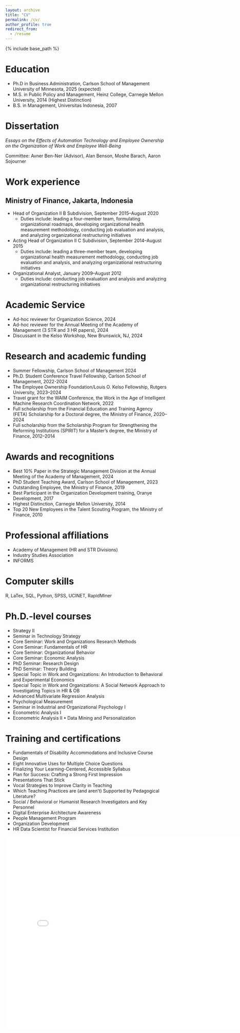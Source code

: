 ```yaml
---
layout: archive
title: "CV"
permalink: /cv/
author_profile: true
redirect_from:
  - /resume
---
```


{% include base_path %}

Education
======
* Ph.D in Business Administration, Carlson School of Management University of Minnesota, 2025 (expected)
* M.S. in Public Policy and Management, Heinz College, Carnegie Mellon University, 2014 (Highest Distinction)
* B.S. in Management, Universitas Indonesia, 2007

Dissertation
======
*Essays on the Effects of Automation Technology and Employee Ownership on the Organization of Work and Employee Well-Being*

Committee: Avner Ben-Ner (Advisor), Alan Benson, Moshe Barach, Aaron Sojourner

Work experience
======
## Ministry of Finance, Jakarta, Indonesia
  * Head of Organization II B Subdivision, September 2015–August 2020
    * Duties include: leading a four-member team, formulating organizational roadmaps, developing organizational health measurement methodology, conducting job evaluation and analysis, and analyzing organizational restructuring initiatives
  * Acting Head of Organization II C Subdivision, September 2014–August 2015
    * Duties include: leading a three-member team, developing organizational health measurement methodology, conducting job evaluation and analysis, and analyzing organizational restructuring initiatives
  * Organizational Analyst, January 2009–August 2012
    * Duties include: conducting job evaluation and analysis and analyzing organizational restructuring initiatives
  
Academic Service
======
* Ad-hoc reviewer for Organization Science, 2024
* Ad-hoc reviewer for the Annual Meeting of the Academy of Management (3 STR and 3 HR papers), 2024
* Discussant in the Kelso Workshop, New Brunswick, NJ, 2024
  
Research and academic funding
======
* Summer Fellowship, Carlson School of Management	2024
* Ph.D. Student Conference Travel Fellowship, Carlson School of Management, 2022-2024
* The Employee Ownership Foundation/Louis O. Kelso Fellowship, Rutgers University, 2023–2024
* Travel grant for the WAIM Conference, the Work in the Age of Intelligent Machine Research Coordination Network, 2022
* Full scholarship from the Financial Education and Training Agency (FETA) Scholarship for a Doctoral degree, the Ministry of Finance, 2020–2024
* Full scholarship from the Scholarship Program for Strengthening the Reforming Institutions (SPIRIT) for a Master’s degree, the Ministry of Finance, 2012–2014

Awards and recognitions
======
* Best 10% Paper in the Strategic Management Division at the Annual Meeting of the Academy of Management, 2024
* PhD Student Teaching Award, Carlson School of Management, 2023
* Outstanding Employee, the Ministry of Finance, 2019
* Best Participant in the Organization Development training, Oranye Development, 2017
* Highest Distinction, Carnegie Mellon University, 2014
* Top 20 New Employees in the Talent Scouting Program, the Ministry of Finance, 2010

Professional affiliations
======
* Academy of Management (HR and STR Divisions)
* Industry Studies Association
* INFORMS

Computer skills
======
R, LaTex, SQL, Python, SPSS, UCINET, RapidMiner

Ph.D.-level courses
======
* Strategy II
* Seminar in Technology Strategy
* Core Seminar: Work and Organizations Research Methods
* Core Seminar: Fundamentals of HR
* Core Seminar: Organizational Behavior
* Core Seminar: Economic Analysis
* PhD Seminar: Research Design
* PhD Seminar: Theory Building
* Special Topic in Work and Organizations: An Introduction to Behavioral and Experimental Economics
* Special Topic in Work and Organizations: A Social Network Approach to Investigating Topics in HR & OB
* Advanced Multivariate Regression Analysis
* Psychological Measurement
* Seminar in Industrial and Organizational Psychology I
* Econometric Analysis I
* Econometric Analysis II • Data Mining and Personalization

Training and certifications
======
* Fundamentals of Disability Accommodations and Inclusive Course Design
* Eight Innovative Uses for Multiple Choice Questions
* Finalizing Your Learning-Centered, Accessible Syllabus
* Plan for Success: Crafting a Strong First Impression
* Presentations That Stick
* Vocal Strategies to Improve Clarity in Teaching
* Which Teaching Practices are (and aren’t) Supported by Pedagogical Literature?
* Social / Behavioral or Humanist Research Investigators and Key Personnel
* Digital Enterprise Architecture Awareness
* People Management Program
* Organization Development
* HR Data Scientist for Financial Services Institution


<embed src="files/CV.pdf" width="800" height="600" type="application/pdf">
